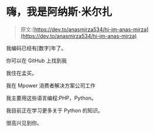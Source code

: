 # 嗨，我是阿纳斯·米尔扎

> 原文:[https://dev.to/anasmirza534/hi-im-anas-mirza](https://dev.to/anasmirza534/hi-im-anas-mirza)

我编码已经有[数字]年了。

你可以在 GitHub 上找到我

我住在孟买。

我在 Mpower 消费者解决方案公司工作

我主要用这些语言编程:PHP，Python。

我目前正在学习更多关于 Python 的知识。

很高兴见到你。